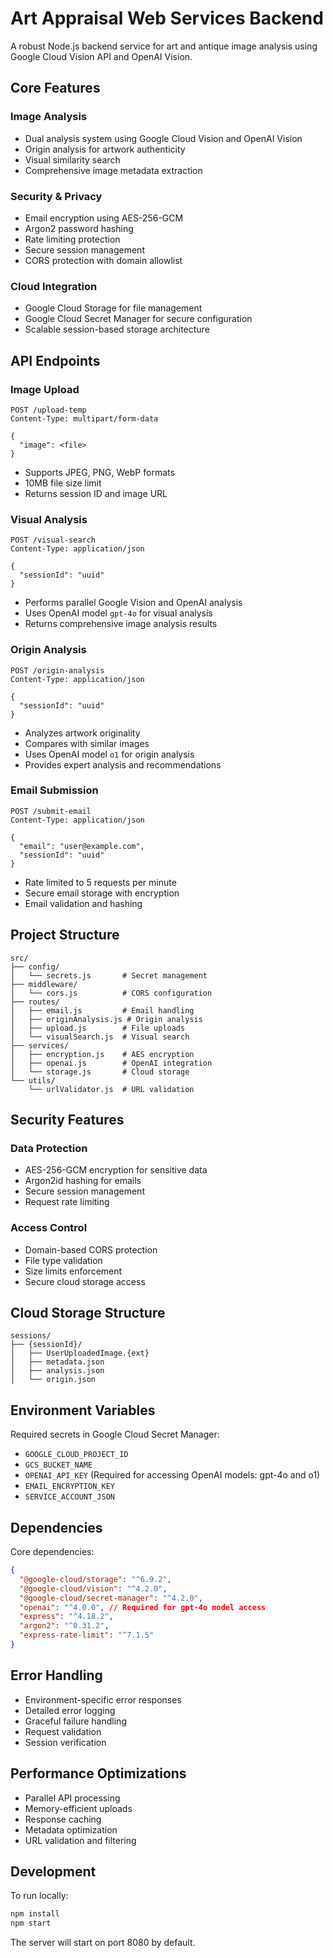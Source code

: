 # Art Appraisal Web Services Backend

A robust Node.js backend service for art and antique image analysis using Google Cloud Vision API and OpenAI Vision.

## Core Features

### Image Analysis
- Dual analysis system using Google Cloud Vision and OpenAI Vision
- Origin analysis for artwork authenticity
- Visual similarity search
- Comprehensive image metadata extraction

### Security & Privacy
- Email encryption using AES-256-GCM
- Argon2 password hashing
- Rate limiting protection
- Secure session management
- CORS protection with domain allowlist

### Cloud Integration
- Google Cloud Storage for file management
- Google Cloud Secret Manager for secure configuration
- Scalable session-based storage architecture

## API Endpoints

### Image Upload
```http
POST /upload-temp
Content-Type: multipart/form-data

{
  "image": <file>
}
```
- Supports JPEG, PNG, WebP formats
- 10MB file size limit
- Returns session ID and image URL

### Visual Analysis
```http
POST /visual-search
Content-Type: application/json

{
  "sessionId": "uuid"
}
```
- Performs parallel Google Vision and OpenAI analysis
- Uses OpenAI model `gpt-4o` for visual analysis
- Returns comprehensive image analysis results

### Origin Analysis
```http
POST /origin-analysis
Content-Type: application/json

{
  "sessionId": "uuid"
}
```
- Analyzes artwork originality
- Compares with similar images
- Uses OpenAI model `o1` for origin analysis
- Provides expert analysis and recommendations

### Email Submission
```http
POST /submit-email
Content-Type: application/json

{
  "email": "user@example.com",
  "sessionId": "uuid"
}
```
- Rate limited to 5 requests per minute
- Secure email storage with encryption
- Email validation and hashing

## Project Structure

```
src/
├── config/
│   └── secrets.js       # Secret management
├── middleware/
│   └── cors.js          # CORS configuration
├── routes/
│   ├── email.js         # Email handling
│   ├── originAnalysis.js # Origin analysis
│   ├── upload.js        # File uploads
│   └── visualSearch.js  # Visual search
├── services/
│   ├── encryption.js    # AES encryption
│   ├── openai.js        # OpenAI integration
│   └── storage.js       # Cloud storage
└── utils/
    └── urlValidator.js  # URL validation
```

## Security Features

### Data Protection
- AES-256-GCM encryption for sensitive data
- Argon2id hashing for emails
- Secure session management
- Request rate limiting

### Access Control
- Domain-based CORS protection
- File type validation
- Size limits enforcement
- Secure cloud storage access

## Cloud Storage Structure

```
sessions/
├── {sessionId}/
│   ├── UserUploadedImage.{ext}
│   ├── metadata.json
│   ├── analysis.json
│   └── origin.json
```

## Environment Variables

Required secrets in Google Cloud Secret Manager:
- `GOOGLE_CLOUD_PROJECT_ID`
- `GCS_BUCKET_NAME`
- `OPENAI_API_KEY` (Required for accessing OpenAI models: gpt-4o and o1)
- `EMAIL_ENCRYPTION_KEY`
- `SERVICE_ACCOUNT_JSON`

## Dependencies

Core dependencies:
```json
{
  "@google-cloud/storage": "^6.9.2",
  "@google-cloud/vision": "^4.2.0",
  "@google-cloud/secret-manager": "^4.2.0",
  "openai": "^4.0.0", // Required for gpt-4o model access
  "express": "^4.18.2",
  "argon2": "^0.31.2",
  "express-rate-limit": "^7.1.5"
}
```

## Error Handling

- Environment-specific error responses
- Detailed error logging
- Graceful failure handling
- Request validation
- Session verification

## Performance Optimizations

- Parallel API processing
- Memory-efficient uploads
- Response caching
- Metadata optimization
- URL validation and filtering

## Development

To run locally:
```bash
npm install
npm start
```

The server will start on port 8080 by default.